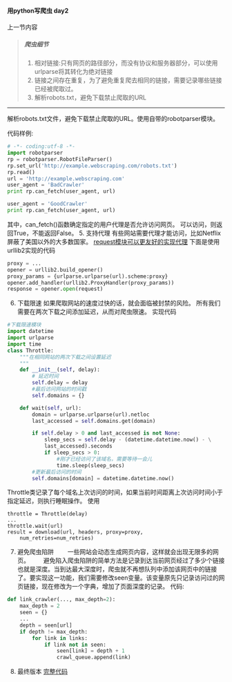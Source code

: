 #### 用python写爬虫 day2
上一节内容
>##### 爬虫细节
>1. 相对链接:只有网页的路径部分，而没有协议和服务器部分，可以使用urlparse将其转化为绝对链接
>2. 链接之间存在重复，为了避免重复爬去相同的链接，需要记录哪些链接已经被爬取过。
>3. 解析robots.txt，避免下载禁止爬取的URL
---
解析robots.txt文件，避免下载禁止爬取的URL。使用自带的robotparser模块。

代码样例:
```python
# -*- coding:utf-8 -*-
import robotparser
rp = robotparser.RobotFileParser()
rp.set_url('http://example.webscraping.com/robots.txt')
rp.read()
url = 'http://example.webscraping.com'
user_agent = 'BadCrawler'
print rp.can_fetch(user_agent, url)

user_agent = 'GoodCrawler'
print rp.can_fetch(user_agent, url)

```
其中，can_fetch()函数确定指定的用户代理是否允许访问网页。
可以访问，则返回True，不能返回False。
5. 支持代理
有些网站需要代理才能访问，比如Netflix屏蔽了美国以外的大多数国家。
[request模块可以更友好的实现代理](http://docs.python-requests.org/)
下面是使用urllib2实现的代码
```python
proxy = ...
opener = urllib2.build_opener()
proxy_params = {urlparse.urlparse(url).scheme:proxy}
opener.add_handler(urllib2.ProxyHandler(proxy_params))
response = opener.open(request)
```
6. 下载限速
如果爬取网站的速度过快的话，就会面临被封禁的风险。
所有我们需要在两次下载之间添加延迟，从而对爬虫限速。
实现代码
```python
#下载限速模块
import datetime
import urlparse
import time
class Throttle:
    """在相同网站的两次下载之间设置延迟
    """
    def __init__(self, delay):
        # 延迟时间
        self.delay = delay
        #最后访问网站的时间戳
        self.domains = {}

    def wait(self, url):
        domain = urlparse.urlparse(url).netloc
        last_accessed = self.domains.get(domain)

        if self.delay > 0 and last_accessed is not None:
            sleep_secs = self.delay - (datetime.datetime.now() - \
            last_accessed).seconds
            if sleep_secs > 0:
                #刚才已经访问了该域名，需要等待一会儿
                time.sleep(sleep_secs)
        #更新最后访问的时间
        self.domains[domain] = datetime.datetime.now()
```
Throttle类记录了每个域名上次访问的时间，如果当前时间距离上次访问时间小于指定延迟，则执行睡眠操作。
使用
```
throttle = Throttle(delay)
...
throttle.wait(url)
result = download(url, headers, proxy=proxy,
    num_retries=num_retries)
```
7. 避免爬虫陷阱
&emsp;&emsp;一些网站会动态生成网页内容，这样就会出现无限多的网页。
&emsp;&emsp;避免陷入爬虫陷阱的简单方法是记录到达当前网页经过了多少个链接
也就是深度。当到达最大深度时，爬虫就不再想队列中添加该网页中的链接了。要实现这一功能，我们需要修改seen变量。该变量原先只记录访问过的网页链接，现在修改为一个字典，增加了页面深度的记录。
代码:
```python
def link_crawler(..., max_depth=2):
    max_depth = 2
    seen = {}
    ...
    depth = seen[url]
    if depth != max_depth:
        for link in links:
            if link not in seen:
                seen[link] = depth + 1
                crawl_queue.append(link)
```

8. 最终版本
[完整代码](http://bitbucket.org/wswp/code/src/tip/chapter01/link_crawler3.py)
